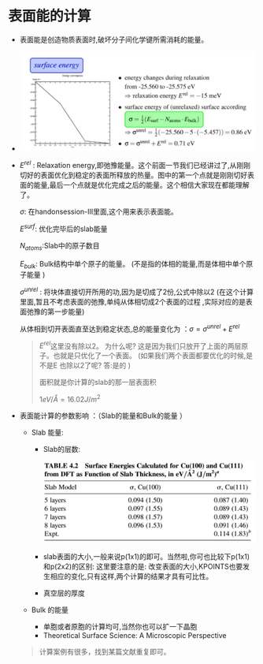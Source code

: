# 表面能的计算

- 表面能是创造物质表面时,破坏分子间化学键所需消耗的能量。  

- ![image-20191209112643307](..\vasp-tut-fig\image-20191209112643307.png)

- $E^{rel}$ : Relaxation energy,即弛豫能量。这个前面一节我们已经讲过了,从刚刚切好的表面优化到稳定的表面所释放的热量。图中的第一个点就是刚刚切好表面的能量,最后一个点就是优化完成之后的能量。这个相信大家现在都能理解了。

  $\sigma$: 在handonsession-III里面,这个用来表示表面能。

  $E^{surf}$: 优化完毕后的slab能量

  $N_{atoms}$:Slab中的原子数目

  $E_{bulk}$: Bulk结构中单个原子的能量。  (不是指的体相的能量,而是体相中单个原子能量  )

  $\sigma^{unrel}$ : 将块体直接切开所用的功,因为是切成了2份,公式中除以2 (在这个计算里面,暂且不考虑表面的弛豫,单纯从体相切成2个表面的过程 ,实际对应的是表面弛豫的第一步能量)

  从体相到切开表面直至达到稳定状态,总的能量变化为  ：$\sigma=\sigma^{unrel}+E^{rel}$

  > $E^{rel}$这里没有除以2。 为什么呢? 这是因为我们只放开了上面的两层原子。也就是只优化了一个表面。  (如果我们两个表面都要优化的时候,是不是E 也除以2了呢? 答:是的 )
  >
  > 面积就是你计算的slab的那一层表面积  
  >
  > $1 eV/Å = 16.02 J/m^2$  

- 表面能计算的参数影响  ：（Slab的能量和Bulk的能量  ）

  - Slab 能量:  

    - Slab的层数:  

      ![image-20191209114454667](..\vasp-tut-fig\image-20191209114454667.png)

    - slab表面的大小,一般来说p(1x1)的即可。当然啦,你可也比较下p(1x1)和p(2x2)的区别: 这里要注意的是: 改变表面的大小,KPOINTS也要发生相应的变化,只有这样,两个计算的结果才具有可比性。  

    - 真空层的厚度  

  - Bulk 的能量  

    - 单胞或者原胞的计算均可,当然你也可以扩一下晶胞  
    - Theoretical Surface Science: A Microscopic Perspective   

  > 计算案例有很多，找到某篇文献重复即可。